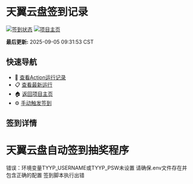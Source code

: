 # 天翼云盘签到记录

[![签到状态](https://github.com/lifc52/189pan/actions/workflows/main.yml/badge.svg)](https://github.com/lifc52/189pan/actions/workflows/main.yml) [![项目主页](https://img.shields.io/badge/GitHub-项目主页-blue?logo=github)](https://github.com/lifc52/189pan)

**最后更新:** 2025-09-05 09:31:53 CST

## 快速导航

- 🔄 [查看Action运行记录](https://github.com/lifc52/189pan/actions)
- 📋 [查看最新运行](https://github.com/lifc52/189pan/actions/runs/17481095399)
- 🏠 [返回项目主页](https://github.com/lifc52/189pan)
- ⚙️ [手动触发签到](https://github.com/lifc52/189pan/actions/workflows/main.yml)

## 签到详情

# 天翼云盘自动签到抽奖程序

错误：环境变量TYYP_USERNAME或TYYP_PSW未设置
请确保.env文件存在并包含正确的配置
签到脚本执行出错
